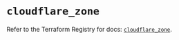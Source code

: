 # `cloudflare_zone`

Refer to the Terraform Registry for docs: [`cloudflare_zone`](https://registry.terraform.io/providers/cloudflare/cloudflare/5.4.0/docs/resources/zone).
